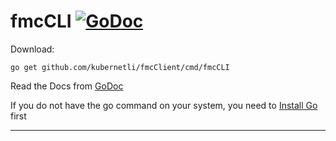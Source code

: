 # fmcCLI [![GoDoc](https://godoc.org/github.com/kubernetli/fmcClient?status.svg)](https://pkg.go.dev/github.com/kubernetli/fmcClient)


Download:
```shell
go get github.com/kubernetli/fmcClient/cmd/fmcCLI
```

Read the Docs from [GoDoc](https://pkg.go.dev/github.com/chifu1234/fmcCLI)

If you do not have the go command on your system, you need to [Install Go](http://golang.org/doc/install) first

* * *
